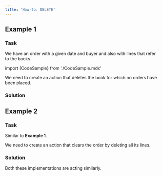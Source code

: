 ```yaml
---
title: 'How-to: DELETE'
---
```


## Example 1

### Task

We have an order with a given date and buyer and also with lines that refer to the books.

import {CodeSample} from './CodeSample.mdx'

<CodeSample url="https://documentation.lsfusion.org/sample?file=UseCaseDelete&block=sample1"/>

We need to create an action that deletes the book for which no orders have been placed.

### Solution

<CodeSample url="https://documentation.lsfusion.org/sample?file=UseCaseDelete&block=solution1"/>

## Example 2

### Task

Similar to **Example 1**.

We need to create an action that clears the order by deleting all its lines.

### Solution

<CodeSample url="https://documentation.lsfusion.org/sample?file=UseCaseDelete&block=solution2"/>

Both these implementations are acting similarly.
